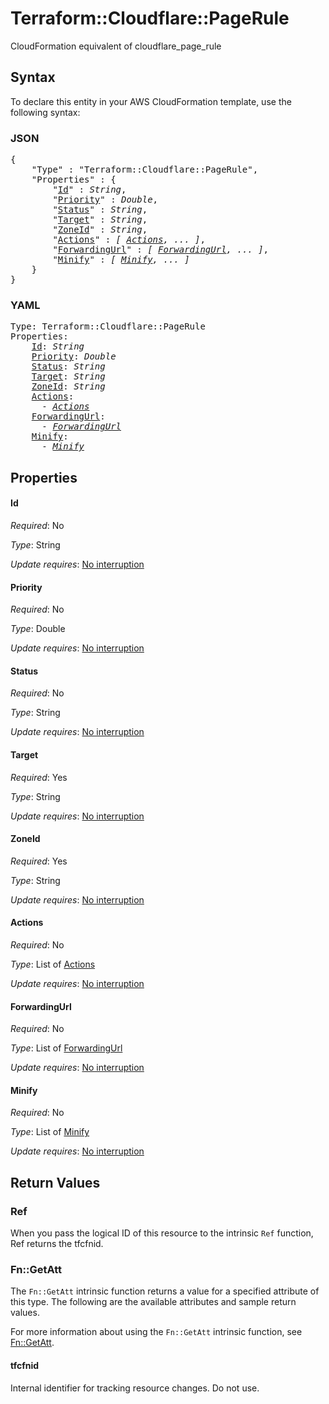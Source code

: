 # Terraform::Cloudflare::PageRule

CloudFormation equivalent of cloudflare_page_rule

## Syntax

To declare this entity in your AWS CloudFormation template, use the following syntax:

### JSON

<pre>
{
    "Type" : "Terraform::Cloudflare::PageRule",
    "Properties" : {
        "<a href="#id" title="Id">Id</a>" : <i>String</i>,
        "<a href="#priority" title="Priority">Priority</a>" : <i>Double</i>,
        "<a href="#status" title="Status">Status</a>" : <i>String</i>,
        "<a href="#target" title="Target">Target</a>" : <i>String</i>,
        "<a href="#zoneid" title="ZoneId">ZoneId</a>" : <i>String</i>,
        "<a href="#actions" title="Actions">Actions</a>" : <i>[ <a href="actions.md">Actions</a>, ... ]</i>,
        "<a href="#forwardingurl" title="ForwardingUrl">ForwardingUrl</a>" : <i>[ <a href="forwardingurl.md">ForwardingUrl</a>, ... ]</i>,
        "<a href="#minify" title="Minify">Minify</a>" : <i>[ <a href="minify.md">Minify</a>, ... ]</i>
    }
}
</pre>

### YAML

<pre>
Type: Terraform::Cloudflare::PageRule
Properties:
    <a href="#id" title="Id">Id</a>: <i>String</i>
    <a href="#priority" title="Priority">Priority</a>: <i>Double</i>
    <a href="#status" title="Status">Status</a>: <i>String</i>
    <a href="#target" title="Target">Target</a>: <i>String</i>
    <a href="#zoneid" title="ZoneId">ZoneId</a>: <i>String</i>
    <a href="#actions" title="Actions">Actions</a>: <i>
      - <a href="actions.md">Actions</a></i>
    <a href="#forwardingurl" title="ForwardingUrl">ForwardingUrl</a>: <i>
      - <a href="forwardingurl.md">ForwardingUrl</a></i>
    <a href="#minify" title="Minify">Minify</a>: <i>
      - <a href="minify.md">Minify</a></i>
</pre>

## Properties

#### Id

_Required_: No

_Type_: String

_Update requires_: [No interruption](https://docs.aws.amazon.com/AWSCloudFormation/latest/UserGuide/using-cfn-updating-stacks-update-behaviors.html#update-no-interrupt)

#### Priority

_Required_: No

_Type_: Double

_Update requires_: [No interruption](https://docs.aws.amazon.com/AWSCloudFormation/latest/UserGuide/using-cfn-updating-stacks-update-behaviors.html#update-no-interrupt)

#### Status

_Required_: No

_Type_: String

_Update requires_: [No interruption](https://docs.aws.amazon.com/AWSCloudFormation/latest/UserGuide/using-cfn-updating-stacks-update-behaviors.html#update-no-interrupt)

#### Target

_Required_: Yes

_Type_: String

_Update requires_: [No interruption](https://docs.aws.amazon.com/AWSCloudFormation/latest/UserGuide/using-cfn-updating-stacks-update-behaviors.html#update-no-interrupt)

#### ZoneId

_Required_: Yes

_Type_: String

_Update requires_: [No interruption](https://docs.aws.amazon.com/AWSCloudFormation/latest/UserGuide/using-cfn-updating-stacks-update-behaviors.html#update-no-interrupt)

#### Actions

_Required_: No

_Type_: List of <a href="actions.md">Actions</a>

_Update requires_: [No interruption](https://docs.aws.amazon.com/AWSCloudFormation/latest/UserGuide/using-cfn-updating-stacks-update-behaviors.html#update-no-interrupt)

#### ForwardingUrl

_Required_: No

_Type_: List of <a href="forwardingurl.md">ForwardingUrl</a>

_Update requires_: [No interruption](https://docs.aws.amazon.com/AWSCloudFormation/latest/UserGuide/using-cfn-updating-stacks-update-behaviors.html#update-no-interrupt)

#### Minify

_Required_: No

_Type_: List of <a href="minify.md">Minify</a>

_Update requires_: [No interruption](https://docs.aws.amazon.com/AWSCloudFormation/latest/UserGuide/using-cfn-updating-stacks-update-behaviors.html#update-no-interrupt)

## Return Values

### Ref

When you pass the logical ID of this resource to the intrinsic `Ref` function, Ref returns the tfcfnid.

### Fn::GetAtt

The `Fn::GetAtt` intrinsic function returns a value for a specified attribute of this type. The following are the available attributes and sample return values.

For more information about using the `Fn::GetAtt` intrinsic function, see [Fn::GetAtt](https://docs.aws.amazon.com/AWSCloudFormation/latest/UserGuide/intrinsic-function-reference-getatt.html).

#### tfcfnid

Internal identifier for tracking resource changes. Do not use.


